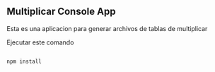 ## Multiplicar Console App

Esta es una aplicacion para generar archivos de tablas de multiplicar

Ejecutar este comando

```

npm install

```